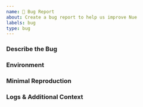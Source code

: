 ```yaml
---
name: 🐞 Bug Report
about: Create a bug report to help us improve Nue
labels: bug
type: bug
---
```


<!-- Please search to see if an issue or discussion already exists for the bug you encountered -->

### Describe the Bug
<!-- Describe current and expected behavior -->

### Environment
<!--
Example:
- OS: Windows / Mac / Linux
- Nuekit version & JS runtime: `nue --version`
-->

### Minimal Reproduction
<!-- Please provide a minimal reproduction (e.g. GitHub repo, code snippets, ...) or simple steps to reproduce the bug -->

### Logs & Additional Context
<!-- Add additional information like logs or other related information -->
